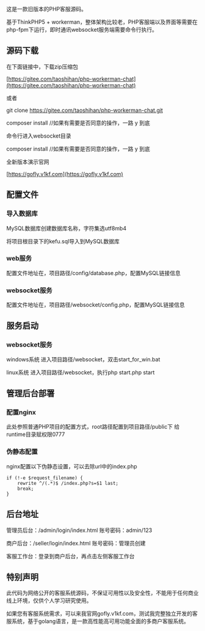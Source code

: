这是一款旧版本的PHP客服源码。

基于ThinkPHP5 + workerman，整体架构比较老，PHP客服端以及界面等需要在php-fpm下运行，即时通讯websocket服务端需要命令行执行。

## 源码下载

在下面链接中，下载zip压缩包

[https://gitee.com/taoshihan/php-workerman-chat](https://gitee.com/taoshihan/php-workerman-chat)

或者

git clone https://gitee.com/taoshihan/php-workerman-chat.git

composer install //如果有需要是否同意的操作，一路 y 到底

命令行进入websocket目录

composer install //如果有需要是否同意的操作，一路 y 到底

全新版本演示官网

[https://gofly.v1kf.com](https://gofly.v1kf.com)

## 配置文件

### 导入数据库

MySQL数据库创建数据库名称，字符集选utf8mb4

将项目根目录下的kefu.sql导入到MySQL数据库

### web服务
配置文件地址在，项目路径/config/database.php，配置MySQL链接信息

### websocket服务

配置文件地址在，项目路径/websocket/config.php，配置MySQL链接信息

## 服务启动

### websocket服务

windows系统 进入项目路径/websocket，双击start_for_win.bat

linux系统 进入项目路径/websocket，执行php start.php start

## 管理后台部署

### 配置nginx

此处参照普通PHP项目的配置方式，root路径配置到项目路径/public下
给runtime目录赋权限0777

### 伪静态配置

nginx配置以下伪静态设置，可以去除url中的index.php

```
if (!-e $request_filename) {
	rewrite ^/(.*)$ /index.php?s=$1 last;
	break;
}
```

## 后台地址

管理员后台：/admin/login/index.html   账号密码：admin/123

商户后台：/seller/login/index.html  账号密码：管理员创建

客服工作台：登录到商户后台，再点击左侧客服工作台

## 特别声明
此代码为网络公开的客服系统源码，不保证可用性以及安全性，不能用于任何商业线上环境，仅供个人学习研究使用。

如果您有客服系统需求，可以来我官网gofly.v1kf.com，测试我完整独立开发的客服系统，基于golang语言，是一款高性能高可用功能全面的多商户客服系统。
